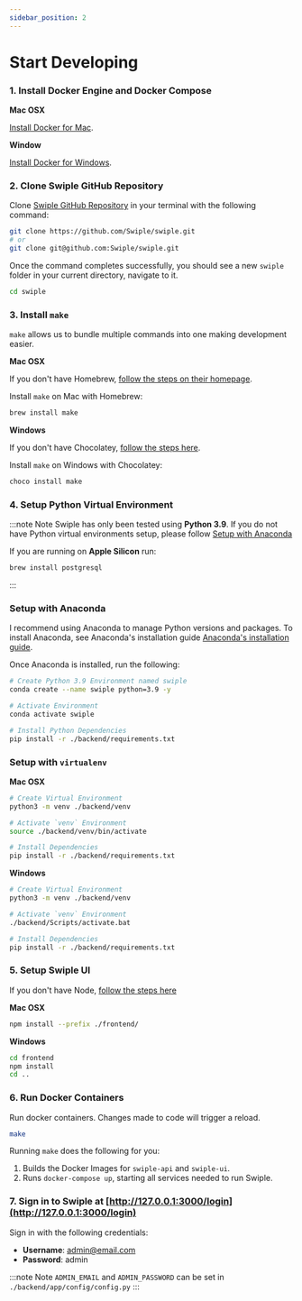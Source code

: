 ```yaml
---
sidebar_position: 2
---
```


# Start Developing


### 1. Install Docker Engine and Docker Compose
**Mac OSX**

[Install Docker for Mac](https://docs.docker.com/desktop/mac/install/).


**Window**

[Install Docker for Windows](https://docs.docker.com/desktop/windows/install/).

### 2. Clone Swiple GitHub Repository 
Clone [Swiple GitHub Repository](https://github.com/Swiple/swiple.git) in your terminal with the following command:

```bash
git clone https://github.com/Swiple/swiple.git
# or
git clone git@github.com:Swiple/swiple.git
```
Once the command completes successfully, you should see a new `swiple` folder in your current directory, navigate to it.

```bash
cd swiple
```

### 3. Install `make`

`make` allows us to bundle multiple commands into one making development easier.

**Mac OSX**

If you don't have Homebrew, [follow the steps on their homepage](https://brew.sh/).

Install `make` on Mac with Homebrew:
```bash
brew install make
```


**Windows**

If you don't have Chocolatey, [follow the steps here](https://chocolatey.org/install#individual).

Install `make` on Windows with Chocolatey:
```bash
choco install make
```


### 4. Setup Python Virtual Environment

:::note Note
Swiple has only been tested using **Python 3.9**. If you do not have Python virtual environments setup, please follow [Setup with Anaconda](#setup-with-anaconda)

If you are running on **Apple Silicon** run:
```bash
brew install postgresql
```
:::

### Setup with Anaconda ###

I recommend using Anaconda to manage Python versions and packages. To install Anaconda, see Anaconda's installation guide [Anaconda's installation guide](https://docs.anaconda.com/anaconda/install/).

Once Anaconda is installed, run the following:

```bash
# Create Python 3.9 Environment named swiple
conda create --name swiple python=3.9 -y

# Activate Environment
conda activate swiple

# Install Python Dependencies
pip install -r ./backend/requirements.txt
```

### Setup with `virtualenv` ###

**Mac OSX**

```bash
# Create Virtual Environment
python3 -m venv ./backend/venv

# Activate `venv` Environment
source ./backend/venv/bin/activate

# Install Dependencies
pip install -r ./backend/requirements.txt
```

**Windows**
```bash
# Create Virtual Environment
python3 -m venv ./backend/venv

# Activate `venv` Environment
./backend/Scripts/activate.bat

# Install Dependencies
pip install -r ./backend/requirements.txt
```


### 5. Setup Swiple UI

If you don't have Node, [follow the steps here](https://nodejs.org/en/download/) 

**Mac OSX**
```bash
npm install --prefix ./frontend/
```

**Windows**
```bash
cd frontend
npm install
cd ..
```


### 6. Run Docker Containers

Run docker containers. Changes made to code will trigger a reload.

```bash
make
```

Running `make` does the following for you:
1. Builds the Docker Images for `swiple-api` and `swiple-ui`.
2. Runs `docker-compose up`, starting all services needed to run Swiple.


### 7. Sign in to Swiple at [http://127.0.0.1:3000/login](http://127.0.0.1:3000/login)
Sign in with the following credentials:
- **Username**: admin@email.com
- **Password**: admin

:::note Note
`ADMIN_EMAIL` and `ADMIN_PASSWORD` can be set in `./backend/app/config/config.py` 
:::
